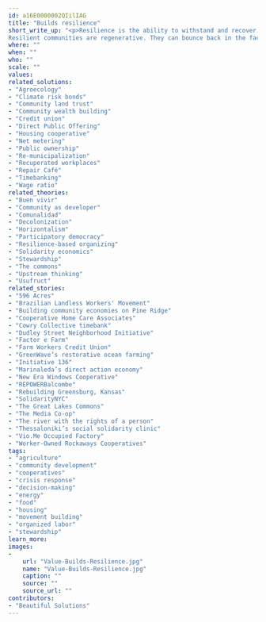 ```yaml
---
id: a16E0000002QIilIAG
title: "Builds resilience"
short_write_up: "<p>Resilience is the ability to withstand and recover from shocks to the system. A system is only as strong as its weakest part. In the face of accelerating and deepening crises of culture, economy, and ecology, how can our communities become strong and versatile enough to absorb shocks, and eventually to heal the damage? 
Resilient communities are regenerative. They can bounce back in the face of injury and disease, restoring health to their members and their ecosystem. Resilient communities decentralize power and knowledge, defending against debilitating vacuums created by the loss of a single charismatic leader, a single electrical station, or a single institution that concentrates information. They are also rooted in history, in community, and in place. A commitment to building resilience requires many leaders, many sages, a dense web of interdependence, and a deep capacity for healing and renewal.</p>"
where: ""
when: ""
who: ""
scale: ""
values:
related_solutions:
- "Agroecology"
- "Climate risk bonds"
- "Community land trust"
- "Community wealth building"
- "Credit union"
- "Direct Public Offering"
- "Housing cooperative"
- "Net metering"
- "Public ownership"
- "Re-municipalization"
- "Recuperated workplaces"
- "Repair Café"
- "Timebanking"
- "Wage ratio"
related_theories:
- "Buen vivir"
- "Community as developer"
- "Comunalidad"
- "Decolonization"
- "Horizontalism"
- "Participatory democracy"
- "Resilience-based organizing"
- "Solidarity economics"
- "Stewardship"
- "The commons"
- "Upstream thinking"
- "Usufruct"
related_stories:
- "596 Acres"
- "Brazilian Landless Workers' Movement"
- "Building community economies on Pine Ridge"
- "Cooperative Home Care Associates"
- "Cowry Collective timebank"
- "Dudley Street Neighborhood Initiative"
- "Factor e Farm"
- "Farm Workers Credit Union"
- "GreenWave’s restorative ocean farming"
- "Initiative 136"
- "Marinaleda’s direct action economy"
- "New Era Windows Cooperative"
- "REPOWERBalcombe"
- "Rebuilding Greensburg, Kansas"
- "SolidarityNYC"
- "The Great Lakes Commons"
- "The Media Co-op"
- "The river with the rights of a person"
- "Thessaloniki’s social solidarity clinic"
- "Vio.Me Occupied Factory"
- "Worker-Owned Rockaways Cooperatives"
tags:
- "agriculture"
- "community development"
- "cooperatives"
- "crisis response"
- "decision-making"
- "energy"
- "food"
- "housing"
- "movement building"
- "organized labor"
- "stewardship"
learn_more:
images:
-
    url: "Value-Builds-Resilience.jpg"
    name: "Value-Builds-Resilience.jpg"
    caption: ""
    source: ""
    source_url: ""
contributors:
- "Beautiful Solutions"
---
```

